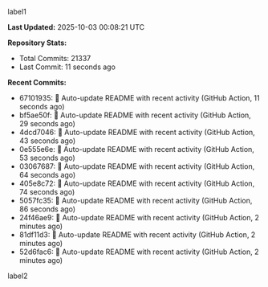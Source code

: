 
label1 
<!-- ACTIVITY_START -->
**Last Updated:** 2025-10-03 00:08:21 UTC

**Repository Stats:**
- Total Commits: 21337
- Last Commit: 11 seconds ago

**Recent Commits:**
- 67101935: 🤖 Auto-update README with recent activity (GitHub Action, 11 seconds ago)
- bf5ae50f: 🤖 Auto-update README with recent activity (GitHub Action, 29 seconds ago)
- 4dcd7046: 🤖 Auto-update README with recent activity (GitHub Action, 43 seconds ago)
- 0e555e6e: 🤖 Auto-update README with recent activity (GitHub Action, 53 seconds ago)
- 03067687: 🤖 Auto-update README with recent activity (GitHub Action, 64 seconds ago)
- 405e8c72: 🤖 Auto-update README with recent activity (GitHub Action, 74 seconds ago)
- 5057fc35: 🤖 Auto-update README with recent activity (GitHub Action, 86 seconds ago)
- 24f46ae9: 🤖 Auto-update README with recent activity (GitHub Action, 2 minutes ago)
- 81df11d3: 🤖 Auto-update README with recent activity (GitHub Action, 2 minutes ago)
- 52d6fac6: 🤖 Auto-update README with recent activity (GitHub Action, 2 minutes ago)
<!-- ACTIVITY_END -->

label2
